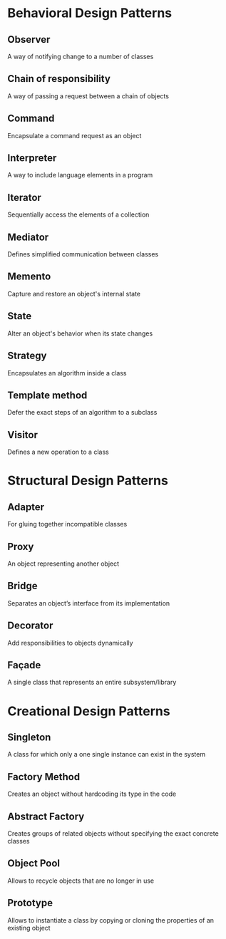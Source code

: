 # Behavioral Design Patterns

## Observer
A way of notifying change to a number of classes

## Chain of responsibility
A way of passing a request between a chain of objects

## Command
Encapsulate a command request as an object

## Interpreter
A way to include language elements in a program

## Iterator
Sequentially access the elements of a collection

## Mediator
Defines simplified communication between classes

## Memento
Capture and restore an object's internal state

## State
Alter an object's behavior when its state changes

## Strategy
Encapsulates an algorithm inside a class

## Template method
Defer the exact steps of an algorithm to a subclass

## Visitor
Defines a new operation to a class


# Structural Design Patterns

## Adapter
For gluing together incompatible classes

## Proxy
An object representing another object

## Bridge
Separates an object’s interface from its implementation

## Decorator
Add responsibilities to objects dynamically

## Façade
A single class that represents an entire subsystem/library

# Creational Design Patterns

## Singleton
A class for which only a one single instance can exist in the system

## Factory Method
Creates an object without hardcoding its type in the code

## Abstract Factory
Creates groups of related objects without specifying the exact concrete classes

## Object Pool
Allows to recycle objects that are no longer in use

## Prototype
Allows to instantiate a class by copying or cloning the properties of an existing object

